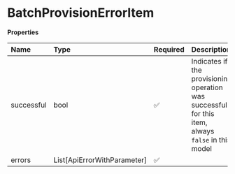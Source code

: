 # BatchProvisionErrorItem

**Properties**

| Name       | Type                        | Required | Description                                                                                        |
| :--------- | :-------------------------- | :------- | :------------------------------------------------------------------------------------------------- |
| successful | bool                        | ✅       | Indicates if the provisioning operation was successful for this item, always `false` in this model |
| errors     | List[ApiErrorWithParameter] | ✅       |                                                                                                    |

<!-- This file was generated by liblab | https://liblab.com/ -->
